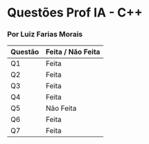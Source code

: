 # Questões Prof IA - C++
### Por Luiz Farias Morais

Questão| Feita / Não Feita
---| ---------------------
Q1 | Feita
Q2 | Feita
Q3 | Feita
Q4 | Feita
Q5 | Não Feita
Q6 | Feita
Q7 | Feita
